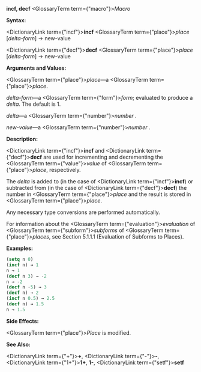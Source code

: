 **incf, decf** <GlossaryTerm  term={"macro"}><i>Macro</i></GlossaryTerm> 



**Syntax:** 



<DictionaryLink  term={"incf"}><b>incf</b></DictionaryLink> <GlossaryTerm  term={"place"}><i>place</i></GlossaryTerm> [*delta-form*] → new-value 



<DictionaryLink  term={"decf"}><b>decf</b></DictionaryLink> <GlossaryTerm  term={"place"}><i>place</i></GlossaryTerm> [*delta-form*] → new-value 



**Arguments and Values:** 



<GlossaryTerm  term={"place"}><i>place</i></GlossaryTerm>—a <GlossaryTerm  term={"place"}><i>place</i></GlossaryTerm>. 



*delta-form*—a <GlossaryTerm  term={"form"}><i>form</i></GlossaryTerm>; evaluated to produce a *delta*. The default is 1. 



*delta*—a <GlossaryTerm  term={"number"}><i>number</i></GlossaryTerm> . 



*new-value*—a <GlossaryTerm  term={"number"}><i>number</i></GlossaryTerm> . 







 



 



**Description:** 



<DictionaryLink  term={"incf"}><b>incf</b></DictionaryLink> and <DictionaryLink  term={"decf"}><b>decf</b></DictionaryLink> are used for incrementing and decrementing the <GlossaryTerm  term={"value"}><i>value</i></GlossaryTerm> of <GlossaryTerm  term={"place"}><i>place</i></GlossaryTerm>, respectively. 



The *delta* is added to (in the case of <DictionaryLink  term={"incf"}><b>incf</b></DictionaryLink>) or subtracted from (in the case of <DictionaryLink  term={"decf"}><b>decf</b></DictionaryLink>) the number in <GlossaryTerm  term={"place"}><i>place</i></GlossaryTerm> and the result is stored in <GlossaryTerm  term={"place"}><i>place</i></GlossaryTerm>. 



Any necessary type conversions are performed automatically. 



For information about the <GlossaryTerm  term={"evaluation"}><i>evaluation</i></GlossaryTerm> of <GlossaryTerm  term={"subform"}><i>subforms</i></GlossaryTerm> of <GlossaryTerm  term={"place"}><i>places</i></GlossaryTerm>, see Section 5.1.1.1 (Evaluation of Subforms to Places). 



**Examples:**
```lisp
(setq n 0) 
(incf n) → 1 
n → 1 
(decf n 3) → -2 
n → -2 
(decf n -5) → 3 
(decf n) → 2 
(incf n 0.5) → 2.5 
(decf n) → 1.5 
n → 1.5 
```
**Side Effects:** 



<GlossaryTerm  term={"place"}><i>Place</i></GlossaryTerm> is modified. 



**See Also:** 



<DictionaryLink  term={"+"}><b>+</b></DictionaryLink>, <DictionaryLink  term={"-"}><b>-</b></DictionaryLink>, <DictionaryLink  term={"1+"}><b>1+</b></DictionaryLink>, **1-**, <DictionaryLink  term={"setf"}><b>setf</b></DictionaryLink> 



